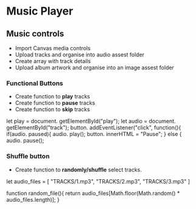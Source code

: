 # Music Player

## Music controls

- Import Canvas media controls
- Upload tracks and organise into audio assest folder
- Create array with track details
- Upload album artwork and organise into an image assest folder

### Functional Buttons

- Create function to **play** tracks
- Create function to **pause** tracks
- Create function to **skip** tracks

let play = document. getElementById("play");
let audio = document. getElementById("track");
button. addEventListener("click", function(){
if(audio. paused){
audio. play();
button. innerHTML = "Pause";
} else {
audio. pause();

### Shuffle button

- Create function to **randomly/shuffle** select tracks.

 let audio_files = [
"TRACKS/1.mp3",
"TRACKS/2.mp3",
"TRACKS/3.mp3"
]

function random_file(){
  return audio_files[Math.floor(Math.random() * audio_files.length)];
}

